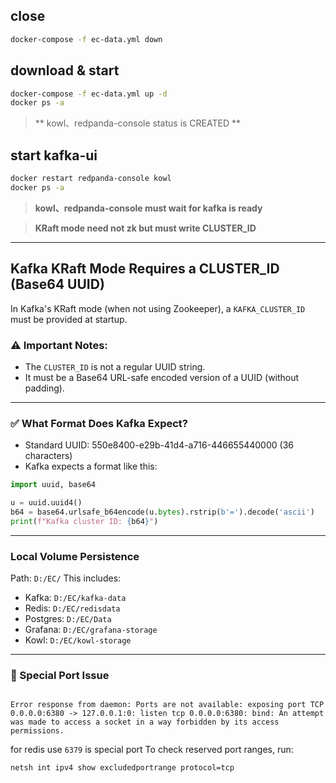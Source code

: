 

## close

```bash
docker-compose -f ec-data.yml down
```

## download & start

```bash
docker-compose -f ec-data.yml up -d
docker ps -a
```
>  **
kowl、redpanda-console status is CREATED
 **

## start kafka-ui

```bash
docker restart redpanda-console kowl
docker ps -a
```

> **kowl、redpanda-console must wait for kafka is ready**

> **KRaft mode need not zk but must write CLUSTER_ID**


---

## Kafka KRaft Mode Requires a CLUSTER_ID (Base64 UUID)

In Kafka's KRaft mode (when not using Zookeeper), a `KAFKA_CLUSTER_ID` must be provided at startup.

### ⚠️ Important Notes:
- The `CLUSTER_ID` is not a regular UUID string.
- It must be a Base64 URL-safe encoded version of a UUID (without padding).


---

### ✅ What Format Does Kafka Expect?

- Standard UUID: 550e8400-e29b-41d4-a716-446655440000 (36 characters)
- Kafka expects a format like this:

```python
import uuid, base64

u = uuid.uuid4()
b64 = base64.urlsafe_b64encode(u.bytes).rstrip(b'=').decode('ascii')
print(f"Kafka cluster ID: {b64}")
```

---
### Local Volume Persistence
Path: `D:/EC/`
This includes:
* Kafka: `D:/EC/kafka-data`
* Redis: `D:/EC/redisdata`
* Postgres: `D:/EC/Data`
* Grafana: `D:/EC/grafana-storage`
* Kowl: `D:/EC/kowl-storage`

---
### 🚫 Special Port Issue

``` bash= 

Error response from daemon: Ports are not available: exposing port TCP 0.0.0.0:6380 -> 127.0.0.1:0: listen tcp 0.0.0.0:6380: bind: An attempt was made to access a socket in a way forbidden by its access permissions.
```
for redis use `6379` is special port 
To check reserved port ranges, run:
```bash=
netsh int ipv4 show excludedportrange protocol=tcp

```

